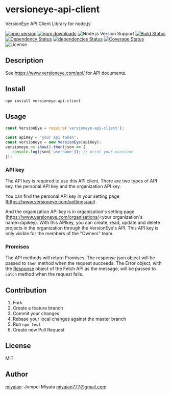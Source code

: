 # versioneye-api-client

VersionEye API Client Library for node.js

[![npm version](https://img.shields.io/npm/v/versioneye-api-client.svg)](https://www.npmjs.com/package/versioneye-api-client)
[![npm downloads](https://img.shields.io/npm/dm/versioneye-api-client.svg)](https://www.npmjs.com/package/versioneye-api-client)
![Node.js Version Support](https://img.shields.io/badge/Node.js%20support-v4-v7-brightgreen.svg)
[![Build Status](https://travis-ci.org/miyajan/versioneye-api-client.svg?branch=master)](https://travis-ci.org/miyajan/versioneye-api-client)
[![Dependency Status](https://www.versioneye.com/user/projects/586261ba44ae0d003954e07f/badge.svg)](https://www.versioneye.com/user/projects/586261ba44ae0d003954e07f)
[![dependencies Status](https://david-dm.org/miyajan/versioneye-api-client/status.svg)](https://david-dm.org/miyajan/versioneye-api-client)
[![Coverage Status](https://coveralls.io/repos/github/miyajan/versioneye-api-client/badge.svg?branch=master)](https://coveralls.io/github/miyajan/versioneye-api-client?branch=master)
![License](https://img.shields.io/npm/l/versioneye-api-client.svg)

## Description

See https://www.versioneye.com/api/ for API documents.

## Install

```
npm install versioneye-api-client
```

## Usage

```javascript
const VersionEye = require('versioneye-api-client');

const apiKey = 'your api token';
const versioneye = new VersionEye(apiKey);
versioneye.me.show().then(json => {
   console.log(json['username']); // print your username 
});
```

### API key

The API key is required to use this API client. There are two types of API key, the personal API key and the organization API key.

You can find the personal API key in your setting page (https://www.versioneye.com/settings/api).

And the organization API key is in organization's setting page (https://www.versioneye.com/organisations/<your organization's name>/apikey). With this APIkey, you can create, read, update and delete projects in the organization through the VersionEye's API. This API key is only visible for the members of the "Owners" team.

### Promises

The API methods will return Promises. The response json object will be passed to ```then``` method when the request succeeds. The Error object, with the [Response](https://developer.mozilla.org/en/docs/Web/API/Response) object of the Fetch API as the message, will be passed to ```catch``` method when the request fails.

## Contribution

1. Fork
2. Create a feature branch
3. Commit your changes
4. Rebase your local changes against the master branch
5. Run `npm test`
6. Create new Pull Request

## License

MIT

## Author

[miyajan](https://github.com/miyajan): Jumpei Miyata miyajan777@gmail.com
